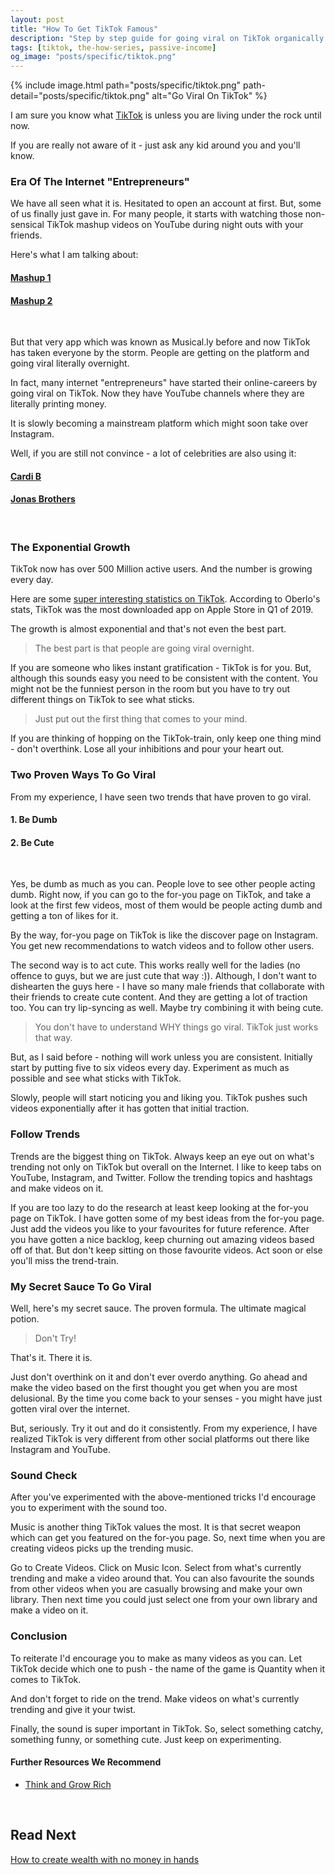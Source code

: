 ```yaml
---
layout: post
title: "How To Get TikTok Famous"
description: "Step by step guide for going viral on TikTok organically. The secrets of TikTok algorithms are revealed in this post."
tags: [tiktok, the-how-series, passive-income]
og_image: "posts/specific/tiktok.png"
---
```


{% include image.html path="posts/specific/tiktok.png" path-detail="posts/specific/tiktok.png" alt="Go Viral On TikTok" %}

I am sure you know what [TikTok](https://www.tiktok.com/) is unless you are living under the rock until now. 

If you are really not aware of it - just ask any kid around you and you'll know.

### Era Of The Internet "Entrepreneurs"

We have all seen what it is. Hesitated to open an account at first. But, some of us finally just gave in. For many people, it starts with watching those non-sensical TikTok mashup videos on YouTube during night outs with your friends.

Here's what I am talking about:

#### [Mashup 1](https://www.youtube.com/watch?v=0J4sxXhYDmU)
#### [Mashup 2](https://www.youtube.com/watch?v=ImJAjpl9it0)

<br>

But that very app which was known as Musical.ly before and now TikTok has taken everyone by the storm. People are getting on the platform and going viral literally overnight.

In fact, many internet "entrepreneurs" have started their online-careers by going viral on TikTok. Now they have YouTube channels where they are literally printing money.

It is slowly becoming a mainstream platform which might soon take over Instagram. 

Well, if you are still not convince - a lot of celebrities are also using it:

#### [Cardi B](https://www.tiktok.com/@iamcardib)
#### [Jonas Brothers](https://www.tiktok.com/@jonasbrothers)

<br>


### The Exponential Growth

TikTok now has over 500 Million active users. And the number is growing every day.

Here are some [super interesting statistics on TikTok](https://www.oberlo.com/blog/tiktok-statistics). According to Oberlo's stats, TikTok was the most downloaded app on Apple Store in Q1 of 2019. 

The growth is almost exponential and that's not even the best part. 

> The best part is that people are going viral overnight.

If you are someone who likes instant gratification - TikTok is for you. But, although this sounds easy you need to be consistent with the content. You might not be the funniest person in the room but you have to try out different things on TikTok to see what sticks.

> Just put out the first thing that comes to your mind.

If you are thinking of hopping on the TikTok-train, only keep one thing mind - don't overthink. Lose all your inhibitions and pour your heart out.
  
### Two Proven Ways To Go Viral

From my experience, I have seen two trends that have proven to go viral.

#### 1. Be Dumb
#### 2. Be Cute

<br>

Yes, be dumb as much as you can. People love to see other people acting dumb. Right now, if you can go to the for-you page on TikTok, and take a look at the first few videos, most of them would be people acting dumb and getting a ton of likes for it.

By the way, for-you page on TikTok is like the discover page on Instagram. You get new recommendations to watch videos and to follow other users.

The second way is to act cute. This works really well for the ladies (no offence to guys, but we are just cute that way :)). Although, I don't want to dishearten the guys here - I have so many male friends that collaborate with their friends to create cute content. And they are getting a lot of traction too. You can try lip-syncing as well. Maybe try combining it with being cute.

> You don't have to understand WHY things go viral. TikTok just works that way.

But, as I said before - nothing will work unless you are consistent. Initially start by putting five to six videos every day. Experiment as much as possible and see what sticks with TikTok.

Slowly, people will start noticing you and liking you. TikTok pushes such videos exponentially after it has gotten that initial traction.


### Follow Trends

Trends are the biggest thing on TikTok. Always keep an eye out on what's trending not only on TikTok but overall on the Internet. I like to keep tabs on YouTube, Instagram, and Twitter. Follow the trending topics and hashtags and make videos on it. 

If you are too lazy to do the research at least keep looking at the for-you page on TikTok. I have gotten some of my best ideas from the for-you page. Just add the videos you like to your favourites for future reference. After you have gotten a nice backlog, keep churning out amazing videos based off of that. But don't keep sitting on those favourite videos. Act soon or else you'll miss the trend-train.

### My Secret Sauce To Go Viral

Well, here's my secret sauce. The proven formula. The ultimate magical potion.

> Don't Try!

That's it. There it is.

Just don't overthink on it and don't ever overdo anything. Go ahead and make the video based on the first thought you get when you are most delusional. By the time you come back to your senses - you might have just gotten viral over the internet.

But, seriously. Try it out and do it consistently. From my experience, I have realized TikTok is very different from other social platforms out there like Instagram and YouTube.


### Sound Check

After you've experimented with the above-mentioned tricks I'd encourage you to experiment with the sound too.

Music is another thing TikTok values the most. It is that secret weapon which can get you featured on the for-you page. So, next time when you are creating videos picks up the trending music. 

Go to Create Videos. Click on Music Icon. Select from what's currently trending and make a video around that. You can also favourite the sounds from other videos when you are casually browsing and make your own library. Then next time you could just select one from your own library and make a video on it.


### Conclusion

To reiterate I'd encourage you to make as many videos as you can. Let TikTok decide which one to push - the name of the game is Quantity when it comes to TikTok. 

And don't forget to ride on the trend. Make videos on what's currently trending and give it your twist.

Finally, the sound is super important in TikTok. So, select something catchy, something funny, or something cute. Just keep on experimenting.
  

#### Further Resources We Recommend

- [Think and Grow Rich](https://amzn.to/2Ti9LMU)

<br>


## Read Next

[How to create wealth with no money in hands](http://ngninja.com/posts/build-wealth-with-no-money)